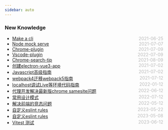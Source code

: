 ```yaml
---
sidebar: auto
---
```


### New Knowledge
* [Make a cli](./make-self-cli)  <span style="color:#bbb; float:right">2021-06-25</span>
* [Node mock serve](./node-mock-serve)  <span style="color:#bbb; float:right">2021-07-07</span>
* [Chrome-plugin](./chrome-plugin)  <span style="color:#bbb; float:right">2021-07-09</span>
* [Vscode-plugin](./vscode-plugin)  <span style="color:#bbb; float:right">2022-07-09</span>
* [Chrome-search-tip](./chrome-search)  <span style="color:#bbb; float:right">2021-08-09</span>
* [创建electron-vue3-app](./electron-vue)  <span style="color:#bbb; float:right">2021-07-02</span>
* [Javascript高级指南](./javascript-tools)  <span style="color:#bbb; float:right">2021-07-02</span>
* [webpack4迁移webpack5指南](./webpack-four-to-five)  <span style="color:#bbb; float:right">2021-07-12</span>
* [localhost调试Live等环境代码指南](./live-code-debug)  <span style="color:#bbb; float:right">2022-01-12</span>
* [代理开发解决最新版chrome samesite问题](./use-test-dev-for-chrome)  <span style="color:#bbb; float:right">2022-06-12</span>
* [常用设计模式](./design-mode)  <span style="color:#bbb; float:right">2022-07-12</span>
* [解决前端的竞态问题](./solve-fe-complete-question)  <span style="color:#bbb; float:right">2022-05-12</span>
* [自定义eslint rules](./eslint-custom-rules)  <span style="color:#bbb; float:right">2023-05-22</span>
* [自定义eslint rules](./eslint-custom-rules)  <span style="color:#bbb; float:right">2023-05-08</span>
* [Vitest 测试](https://zhuanlan.zhihu.com/p/638154319) <span style="color:#bbb; float:right">2023-06-12</span>
